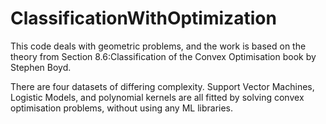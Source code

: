 ﻿# ClassificationWithOptimization

This code deals with geometric problems, and the work is based on the theory from Section 8.6:Classification of the Convex Optimisation book by Stephen Boyd.

There are four datasets of differing complexity. Support Vector Machines, Logistic Models, and polynomial kernels are all fitted by solving convex optimisation problems, without using any ML libraries.

